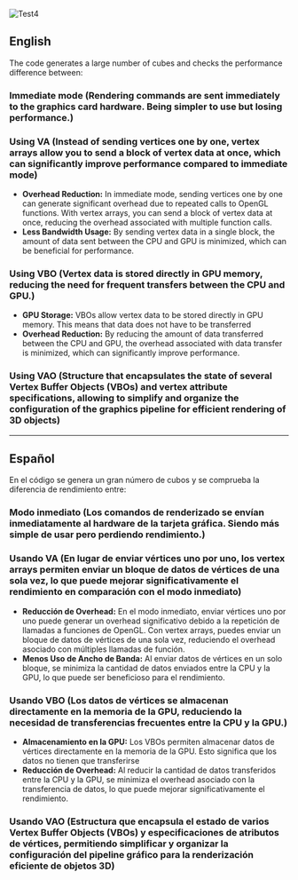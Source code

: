 ![Test4](https://github.com/OsmareDev/PTG_OpenGL/assets/50903643/a8b2e1f2-7313-411f-a8ad-72c139a0e3c7)

## English

The code generates a large number of cubes and checks the performance difference between:

### Immediate mode (**Rendering commands are sent immediately to the graphics card hardware. Being simpler to use but losing performance.**)

### Using VA (**Instead of sending vertices one by one, vertex arrays allow you to send a block of vertex data at once, which can significantly improve performance compared to immediate mode**)

* **Overhead Reduction:** In immediate mode, sending vertices one by one can generate significant overhead due to repeated calls to OpenGL functions. With vertex arrays, you can send a block of vertex data at once, reducing the overhead associated with multiple function calls.
* **Less Bandwidth Usage:** By sending vertex data in a single block, the amount of data sent between the CPU and GPU is minimized, which can be beneficial for performance.

### Using VBO (**Vertex data is stored directly in GPU memory, reducing the need for frequent transfers between the CPU and GPU.**)

* **GPU Storage:** VBOs allow vertex data to be stored directly in GPU memory. This means that data does not have to be transferred
* **Overhead Reduction:** By reducing the amount of data transferred between the CPU and GPU, the overhead associated with data transfer is minimized, which can significantly improve performance.

### Using VAO (**Structure that encapsulates the state of several Vertex Buffer Objects (VBOs) and vertex attribute specifications, allowing to simplify and organize the configuration of the graphics pipeline for efficient rendering of 3D objects**)

---

## Español

En el código se genera un gran número de cubos y se comprueba la diferencia de rendimiento entre:

### Modo inmediato (**Los comandos de renderizado se envían inmediatamente al hardware de la tarjeta gráfica. Siendo más simple de usar pero perdiendo rendimiento.**)

### Usando VA (**En lugar de enviar vértices uno por uno, los vertex arrays permiten enviar un bloque de datos de vértices de una sola vez, lo que puede mejorar significativamente el rendimiento en comparación con el modo inmediato**)

* **Reducción de Overhead:** En el modo inmediato, enviar vértices uno por uno puede generar un overhead significativo debido a la repetición de llamadas a funciones de OpenGL. Con vertex arrays, puedes enviar un bloque de datos de vértices de una sola vez, reduciendo el overhead asociado con múltiples llamadas de función.
* **Menos Uso de Ancho de Banda:** Al enviar datos de vértices en un solo bloque, se minimiza la cantidad de datos enviados entre la CPU y la GPU, lo que puede ser beneficioso para el rendimiento.

### Usando VBO (**Los datos de vértices se almacenan directamente en la memoria de la GPU, reduciendo la necesidad de transferencias frecuentes entre la CPU y la GPU.**)

* **Almacenamiento en la GPU:** Los VBOs permiten almacenar datos de vértices directamente en la memoria de la GPU. Esto significa que los datos no tienen que transferirse
* **Reducción de Overhead:** Al reducir la cantidad de datos transferidos entre la CPU y la GPU, se minimiza el overhead asociado con la transferencia de datos, lo que puede mejorar significativamente el rendimiento.

### Usando VAO (**Estructura que encapsula el estado de varios Vertex Buffer Objects (VBOs) y especificaciones de atributos de vértices, permitiendo simplificar y organizar la configuración del pipeline gráfico para la renderización eficiente de objetos 3D**)
